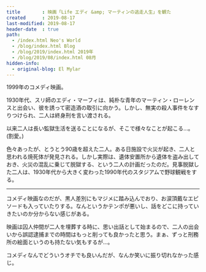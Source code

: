 ```yaml
---
title        : 映画「Life エディ &amp; マーティンの逃走人生」を観た
created      : 2019-08-17
last-modified: 2019-08-17
header-date  : true
path:
  - /index.html Neo's World
  - /blog/index.html Blog
  - /blog/2019/index.html 2019年
  - /blog/2019/08/index.html 08月
hidden-info:
  - original-blog: El Mylar
---
```


1999年のコメディ映画。

1930年代、スリ師のエディ・マーフィは、純朴な青年のマーティン・ローレンスと出会い、彼を誘って密造酒の取引に向かう。しかし、無実の殺人事件をなすりつけられ、二人は終身刑を言い渡される。

以来二人は長い監獄生活を送ることになるが、そこで様々なことが起こる…。(割愛。)

色々あったが、とうとう90歳を超えた二人。ある日施設で火災が起き、二人と思われる焼死体が発見される。しかし実際は、遺体安置所から遺体を盗み出しておき、火災の混乱に乗じて脱獄する、という二人の計画だったのだ。見事脱獄した二人は、1930年代から大きく変わった1990年代のスタジアムで野球観戦をする。

---

コメディ映画なのだが、黒人差別にもマジメに踏み込んでおり、お涙頂戴なエピソードも入っていたりする。なんというかテンポが悪いし、話をどこに持っていきたいのか分からない感じがある。

映画は囚人仲間が二人を埋葬する時に、思い出話として始まるので、二人の出会いから誤認逮捕までの時間はもっと削っても良かったと思う。まぁ、ずっと刑務所の絵面というのも持たない気もするが…。

コメディなんでどういうオチでも良いんだが、なんか笑いに振り切れなかった感じ。
